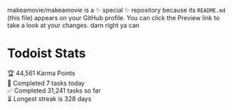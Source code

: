 makeamovie/makeamovie is a ✨ special ✨ repository because its `README.md` (this file) appears on your GitHub profile.
You can click the Preview link to take a look at your changes. darn right ya can

# Todoist Stats

<!-- TODO-IST:START -->
🏆  44,561 Karma Points           
🌸  Completed 7 tasks today           
✅  Completed 31,241 tasks so far           
⏳  Longest streak is 328 days
<!-- TODO-IST:END -->